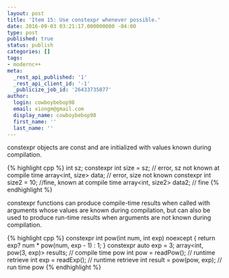 ```yaml
---
layout: post
title: 'Item 15: Use constexpr whenever possible.'
date: 2016-09-03 03:21:17.000000000 -04:00
type: post
published: true
status: publish
categories: []
tags:
- modernc++
meta:
  _rest_api_published: '1'
  _rest_api_client_id: '-1'
  _publicize_job_id: '26433735877'
author:
  login: cowboybebop98
  email: xiongm@gmail.com
  display_name: cowboybebop98
  first_name: ''
  last_name: ''
---
```


constexpr objects are const and are initialized with values known during compilation.

{% highlight cpp %}
int sz;
constexpr int size = sz; // error, sz not known at compile time
array<int, size> data; // error, size not known
constexpr int size2 = 10; //fine, known at compile time
array<int, size2> data2; // fine
{% endhighlight %}

constexpr functions can produce compile-time results when called with arguments whose values are known during compilation, but can also be used to produce run-time results when arguments are not known during compilation.

{% highlight cpp %}
constexpr int pow(int num, int exp) noexcept
{
return exp? num * pow(num, exp - 1) : 1;
}
constexpr auto exp = 3;
array<int, pow(3, exp)> results; // compile time pow
int pow = readPow(); // runtime retrieve 
int exp = readExp(); // runtime retrieve
int result  = pow(pow, exp); // run time pow
{% endhighlight %}
